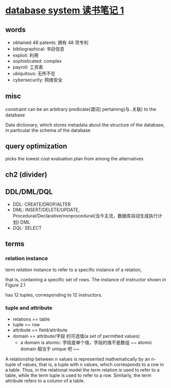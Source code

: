 # [database system 读书笔记 1](/2021/09/database_system_concept_1.md)

## words

- obtained 48 patents: 拥有 48 项专利
- bibliographical: 书目信息
- exploit: 利用
- sophisticated: complex
- payroll: 工资表
- ubiquitous: 无所不在
- cybersecurity: 网络安全

## misc

constraint can be an arbitrary predicate(谓词) pertaining(与..关联) to the database

Data dictionary, which stores metadata about the structure of the database, in
particular the schema of the database

## query optimization

picks the lowest cost evaluation plan from among the alternatives

## ch2 (divider)

## DDL/DML/DQL

- DDL: CREATE/DROP/ALTER
- DML: INSERT/DELETE/UPDATE, Procedural/Declarative/nonprocedural(当今主流，数据库自动生成执行计划) DML
- DQL: SELECT

## terms

### relation instance

term *relation* instance to refer to a specific instance of a relation,

that is, containing a specific set of rows. The instance of instructor shown in Figure 2.1

has 12 tuples, corresponding to 12 instructors.

### tuple and attribute

- relations == table
- tuple == row
- attribute == field/attribute
- domain == attribute/字段 的可选值(a set of permitted values)
    * a domain is atomic: 字段是单个值，字段的值不是数组 ~~ atomic domain 相当于 unique 吧 ~~

A relationship between n values is represented mathematically by an
n-tuple of values, that is, a tuple with n values, which corresponds to a row in a table.
Thus, in the relational model the term relation is used to refer to a table, while the
term tuple is used to refer to a row. Similarly, the term attribute refers to a column of a
table.

###
